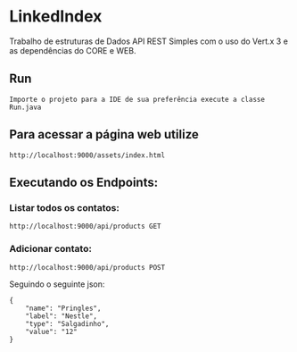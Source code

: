 # LinkedIndex
Trabalho de estruturas de Dados
API REST Simples com o uso do Vert.x 3 e as dependências do CORE e WEB.

## Run
`Importe o projeto para a IDE de sua preferência execute a classe Run.java`

## Para acessar a página web utilize 

`http://localhost:9000/assets/index.html`

## Executando os Endpoints:

### Listar todos os contatos:

`http://localhost:9000/api/products GET`

### Adicionar contato:

`http://localhost:9000/api/products POST`

Seguindo o seguinte json:

``````
{
    "name": "Pringles",
    "label": "Nestle",
    "type": "Salgadinho",
    "value": "12"
}
